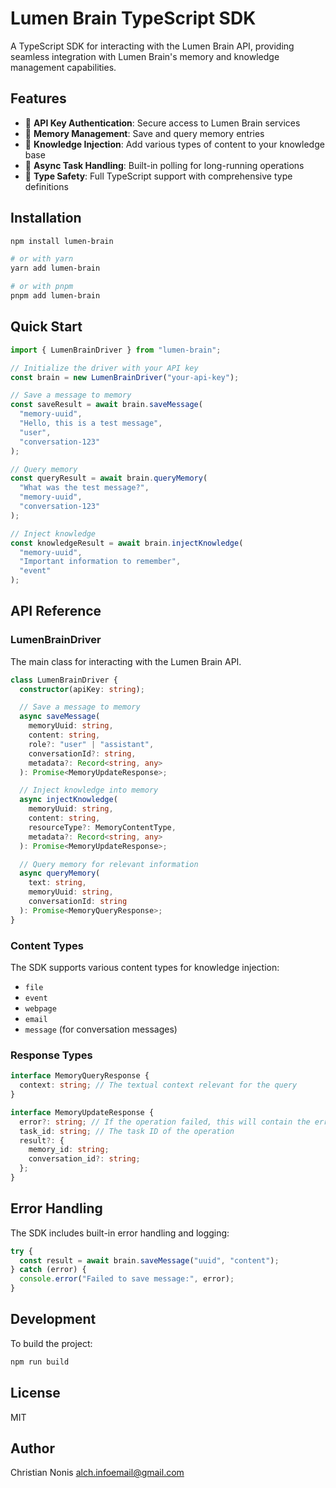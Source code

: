 # Lumen Brain TypeScript SDK

A TypeScript SDK for interacting with the Lumen Brain API, providing seamless integration with Lumen Brain's memory and knowledge management capabilities.

## Features

- 🔑 **API Key Authentication**: Secure access to Lumen Brain services
- 💾 **Memory Management**: Save and query memory entries
- 🧠 **Knowledge Injection**: Add various types of content to your knowledge base
- 🔄 **Async Task Handling**: Built-in polling for long-running operations
- 📝 **Type Safety**: Full TypeScript support with comprehensive type definitions

## Installation

```bash
npm install lumen-brain

# or with yarn
yarn add lumen-brain

# or with pnpm
pnpm add lumen-brain
```

## Quick Start

```typescript
import { LumenBrainDriver } from "lumen-brain";

// Initialize the driver with your API key
const brain = new LumenBrainDriver("your-api-key");

// Save a message to memory
const saveResult = await brain.saveMessage(
  "memory-uuid",
  "Hello, this is a test message",
  "user",
  "conversation-123"
);

// Query memory
const queryResult = await brain.queryMemory(
  "What was the test message?",
  "memory-uuid",
  "conversation-123"
);

// Inject knowledge
const knowledgeResult = await brain.injectKnowledge(
  "memory-uuid",
  "Important information to remember",
  "event"
);
```

## API Reference

### LumenBrainDriver

The main class for interacting with the Lumen Brain API.

```typescript
class LumenBrainDriver {
  constructor(apiKey: string);

  // Save a message to memory
  async saveMessage(
    memoryUuid: string,
    content: string,
    role?: "user" | "assistant",
    conversationId?: string,
    metadata?: Record<string, any>
  ): Promise<MemoryUpdateResponse>;

  // Inject knowledge into memory
  async injectKnowledge(
    memoryUuid: string,
    content: string,
    resourceType?: MemoryContentType,
    metadata?: Record<string, any>
  ): Promise<MemoryUpdateResponse>;

  // Query memory for relevant information
  async queryMemory(
    text: string,
    memoryUuid: string,
    conversationId: string
  ): Promise<MemoryQueryResponse>;
}
```

### Content Types

The SDK supports various content types for knowledge injection:

- `file`
- `event`
- `webpage`
- `email`
- `message` (for conversation messages)

### Response Types

```typescript
interface MemoryQueryResponse {
  context: string; // The textual context relevant for the query
}

interface MemoryUpdateResponse {
  error?: string; // If the operation failed, this will contain the error message
  task_id: string; // The task ID of the operation
  result?: {
    memory_id: string;
    conversation_id?: string;
  };
}
```

## Error Handling

The SDK includes built-in error handling and logging:

```typescript
try {
  const result = await brain.saveMessage("uuid", "content");
} catch (error) {
  console.error("Failed to save message:", error);
}
```

## Development

To build the project:

```bash
npm run build
```

## License

MIT

## Author

Christian Nonis <alch.infoemail@gmail.com>
